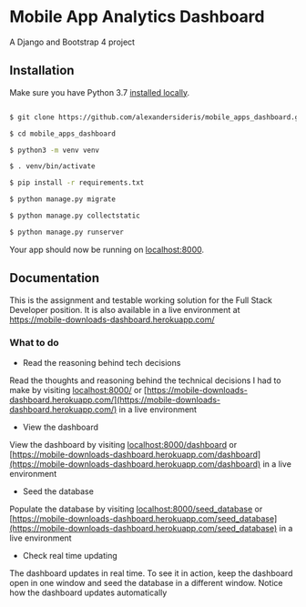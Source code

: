 # Mobile App Analytics Dashboard

A Django and Bootstrap 4 project

## Installation

Make sure you have Python 3.7 [installed locally](http://install.python-guide.org).


```sh

$ git clone https://github.com/alexandersideris/mobile_apps_dashboard.git

$ cd mobile_apps_dashboard

$ python3 -m venv venv

$ . venv/bin/activate

$ pip install -r requirements.txt

$ python manage.py migrate

$ python manage.py collectstatic

$ python manage.py runserver

```

Your app should now be running on [localhost:8000](http://localhost:8000/).

## Documentation

This is the assignment and testable working solution for the Full Stack Developer position. It is also available in a live environment at https://mobile-downloads-dashboard.herokuapp.com/

### What to do

- Read the reasoning behind tech decisions

Read the thoughts and reasoning behind the technical decisions I had to make by visiting [localhost:8000/](http://localhost:8000/) or [https://mobile-downloads-dashboard.herokuapp.com/](https://mobile-downloads-dashboard.herokuapp.com/) in a live environment

- View the dashboard

View the dashboard by visiting [localhost:8000/dashboard](http://localhost:8000/dashboard) or [https://mobile-downloads-dashboard.herokuapp.com/dashboard](https://mobile-downloads-dashboard.herokuapp.com/dashboard) in a live environment

- Seed the database

Populate the database by visiting [localhost:8000/seed_database](http://localhost:8000/seed_database) or [https://mobile-downloads-dashboard.herokuapp.com/seed_database](https://mobile-downloads-dashboard.herokuapp.com/seed_database) in a live environment

- Check real time updating

The dashboard updates in real time. To see it in action, keep the dashboard open in one window and seed the database in a different window. Notice how the dashboard updates automatically